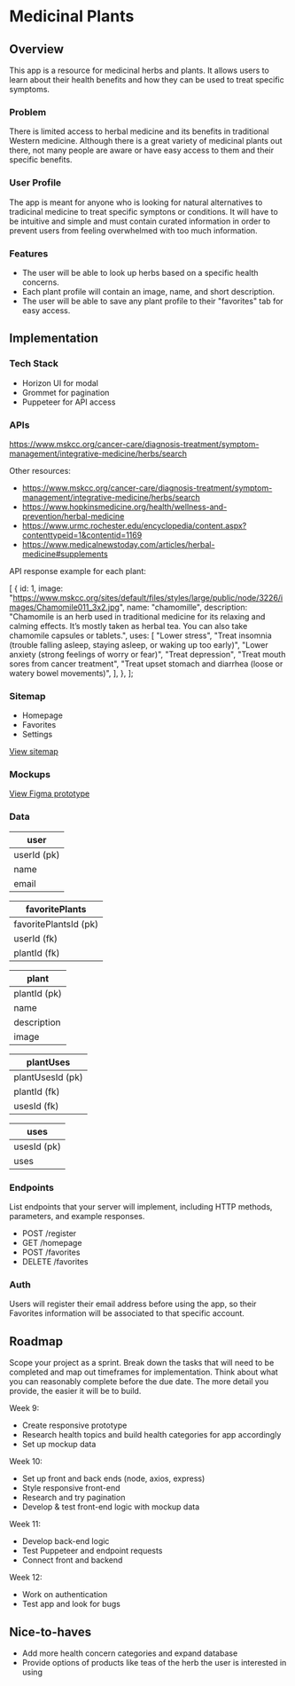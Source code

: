# Medicinal Plants

## Overview

This app is a resource for medicinal herbs and plants. It allows users to learn about their health benefits and how they can be used to treat specific symptoms.

### Problem

There is limited access to herbal medicine and its benefits in traditional Western medicine. Although there is a great variety of medicinal plants out there, not many people are aware or have easy access to them and their specific benefits.

### User Profile

The app is meant for anyone who is looking for natural alternatives to tradicinal medicine to treat specific symptons or conditions. It will have to be intuitive and simple and must contain curated information in order to prevent users from feeling overwhelmed with too much information.

### Features

- The user will be able to look up herbs based on a specific health concerns.
- Each plant profile will contain an image, name, and short description.
- The user will be able to save any plant profile to their "favorites" tab for easy access.

## Implementation

### Tech Stack

- Horizon UI for modal
- Grommet for pagination
- Puppeteer for API access

### APIs

https://www.mskcc.org/cancer-care/diagnosis-treatment/symptom-management/integrative-medicine/herbs/search

Other resources:

- https://www.mskcc.org/cancer-care/diagnosis-treatment/symptom-management/integrative-medicine/herbs/search
- https://www.hopkinsmedicine.org/health/wellness-and-prevention/herbal-medicine
- https://www.urmc.rochester.edu/encyclopedia/content.aspx?contenttypeid=1&contentid=1169
- https://www.medicalnewstoday.com/articles/herbal-medicine#supplements

API response example for each plant:

[
{
id: 1,
image:
"https://www.mskcc.org/sites/default/files/styles/large/public/node/3226/images/Chamomile011_3x2.jpg",
name: "chamomille",
description:
"Chamomile is an herb used in traditional medicine for its relaxing and calming effects. It’s mostly taken as herbal tea. You can also take chamomile capsules or tablets.",
uses: [
"Lower stress",
"Treat insomnia (trouble falling asleep, staying asleep, or waking up too early)",
"Lower anxiety (strong feelings of worry or fear)",
"Treat depression",
"Treat mouth sores from cancer treatment",
"Treat upset stomach and diarrhea (loose or watery bowel movements)",
],
},
];

### Sitemap

- Homepage
- Favorites
- Settings

[View sitemap](https://octopus.do/uhzfhykxae8)

### Mockups

[View Figma prototype](https://www.figma.com/file/laJkSMbICbdav1DjSCWt72/capstone-project?type=design&node-id=13%3A2&mode=design&t=BbxDlKGm9fTbSkdh-1)

### Data

| user        |
| ----------- |
| userId (pk) |
| name        |
| email       |

| favoritePlants        |
| --------------------- |
| favoritePlantsId (pk) |
| userId (fk)           |
| plantId (fk)          |

| plant        |
| ------------ |
| plantId (pk) |
| name         |
| description  |
| image        |

| plantUses        |
| ---------------- |
| plantUsesId (pk) |
| plantId (fk)     |
| usesId (fk)      |

| uses        |
| ----------- |
| usesId (pk) |
| uses        |

### Endpoints

List endpoints that your server will implement, including HTTP methods, parameters, and example responses.

- POST /register
- GET /homepage
- POST /favorites
- DELETE /favorites

### Auth

Users will register their email address before using the app, so their Favorites information will be associated to that specific account.

## Roadmap

Scope your project as a sprint. Break down the tasks that will need to be completed and map out timeframes for implementation. Think about what you can reasonably complete before the due date. The more detail you provide, the easier it will be to build.

Week 9:

- Create responsive prototype
- Research health topics and build health categories for app accordingly
- Set up mockup data

Week 10:

- Set up front and back ends (node, axios, express)
- Style responsive front-end
- Research and try pagination
- Develop & test front-end logic with mockup data

Week 11:

- Develop back-end logic
- Test Puppeteer and endpoint requests
- Connect front and backend

Week 12:

- Work on authentication
- Test app and look for bugs

## Nice-to-haves

- Add more health concern categories and expand database
- Provide options of products like teas of the herb the user is interested in using

